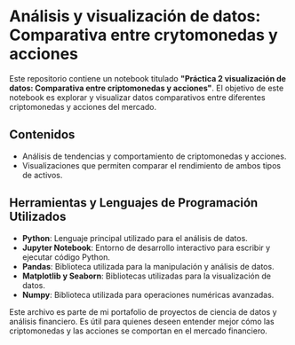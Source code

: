 # Análisis y visualización de datos: Comparativa entre crytomonedas y acciones

Este repositorio contiene un notebook titulado **"Práctica 2 visualización de datos: Comparativa entre criptomonedas y acciones"**. El objetivo de este notebook es explorar y visualizar datos comparativos entre diferentes criptomonedas y acciones del mercado.

## Contenidos
- Análisis de tendencias y comportamiento de criptomonedas y acciones.
- Visualizaciones que permiten comparar el rendimiento de ambos tipos de activos.
  
## Herramientas y Lenguajes de Programación Utilizados
- **Python**: Lenguaje principal utilizado para el análisis de datos.
- **Jupyter Notebook**: Entorno de desarrollo interactivo para escribir y ejecutar código Python.
- **Pandas**: Biblioteca utilizada para la manipulación y análisis de datos.
- **Matplotlib y Seaborn**: Bibliotecas utilizadas para la visualización de datos.
- **Numpy**: Biblioteca utilizada para operaciones numéricas avanzadas.

Este archivo es parte de mi portafolio de proyectos de ciencia de datos y análisis financiero. Es útil para quienes deseen entender mejor cómo las criptomonedas y las acciones se comportan en el mercado financiero.